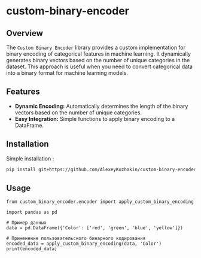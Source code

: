 # custom-binary-encoder
## Overview

The `Custom Binary Encoder` library provides a custom implementation for binary encoding of categorical features in machine learning. It dynamically generates binary vectors based on the number of unique categories in the dataset. This approach is useful when you need to convert categorical data into a binary format for machine learning models.

## Features

- **Dynamic Encoding:** Automatically determines the length of the binary vectors based on the number of unique categories.
- **Easy Integration:** Simple functions to apply binary encoding to a DataFrame.

## Installation

Simple installation :

```bash
pip install git+https://github.com/AlexeyKozhakin/custom-binary-encoder.git
```

## Usage

```
from custom_binary_encoder.encoder import apply_custom_binary_encoding

import pandas as pd

# Пример данных
data = pd.DataFrame({'Color': ['red', 'green', 'blue', 'yellow']})

# Применение пользовательского бинарного кодирования
encoded_data = apply_custom_binary_encoding(data, 'Color')
print(encoded_data)
```